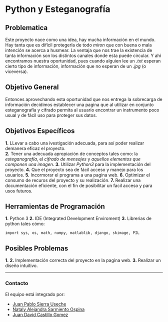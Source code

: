 # Python y Esteganografía



## Problematica

Este proyecto nace como una idea, hay mucha información en el mundo. Hay tanta que es difícil protegerla de todo _miron_ que con buena o mala intención se acerca a husmear. La ventaja que nos trae la existencia de tanta información son los distintos canales donde esta puede circular. Y ahí encontramos nuestra oportunidad, pues cuando alguien lee un _.txt_ esperan cierto tipo de información, información que no esperan de un _.jpg_ (o viceversa).


## Objetivo General

Entonces aprovechando esta oportunidad que nos entrega la sobrecarga de información decidimos establecer una pagina que al utilizar en conjunto esteganografía y cifrado permita al usuario encontrar un instrumento poco usual y de fácil uso para proteger sus datos.


## Objetivos Específicos

**1.** LLevar a cabo una ivestigación adecuada, para así poder realizar demanera eficaz el proyecto.  
**2.** Tener una adecuada apropiación de conceptos tales como: la _esteganografía_, el _cifrado de mensajes_  y _aquellos elementos que componen una imagen_.
**3.** Utilizar _Python3_ para la implementación del proyecto.
**4.** Que el proyecto sea de fácil acceso y manejo para los usuarios.
**5.** Incormorar el programa a una pagina web.
**6.** Optimizar el consumo de recuros del proyecto y su realización.
**7.** Realizar una documentación eficiente, con el fin de posibilitar un facil acceso y para usos futuros.


## Herramientas de Programación

**1.** Python 3
**2.** IDE (Integrated Development Enviroment)
**3.** Librerias de python tales cómo:
```
import sys, os, math, numpy, matlablib, django, skimage, PIL
```


## Posibles Problemas

**1.**
**2.** Implementación correcta del proyecto en la pagina web.
**3.** Realizar un diseño intuitivo.


---
### Contacto

El equipo está integrado por:

- [Juan Pablo Sierra Useche](mailto:juanp.sierra@urosario.edu.co)
- [Nataly Alejandra Sarmiento Ospina](mailto:natalya.sarmiento@urosario.edu.co)
- [Juan David Castillo Gomez](mailto:juandav.castillo@urosario.edu.co)
